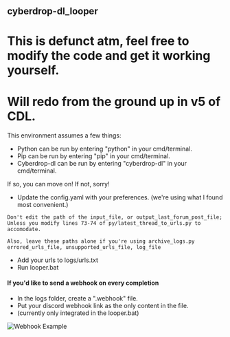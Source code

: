## cyberdrop-dl_looper

# This is defunct atm, feel free to modify the code and get it working yourself.
# Will redo from the ground up in v5 of CDL.

This environment assumes a few things:
- Python can be run by entering "python" in your cmd/terminal.
- Pip can be run by entering "pip" in your cmd/terminal.
- Cyberdrop-dl can be run by entering "cyberdrop-dl" in your cmd/terminal.

If so, you can move on! If not, sorry!
- Update the config.yaml with your preferences. (we're using what I found most convenient.)
```
Don't edit the path of the input_file, or output_last_forum_post_file;
Unless you modify lines 73-74 of py/latest_thread_to_urls.py to accomodate.

Also, leave these paths alone if you're using archive_logs.py
errored_urls_file, unsupported_urls_file, log_file
```
- Add your urls to logs/urls.txt
- Run looper.bat

#### If you'd like to send a webhook on every completion
- In the logs folder, create a ".webhook" file.
- Put your discord webhook link as the only content in the file.
- (currently only integrated in the looper.bat)

![Webhook Example](https://i.imgur.com/BJSvMeG.jpg)
